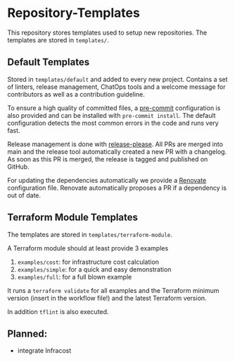 # Repository-Templates

This repository stores templates used to setup new repositories. The templates are stored in `templates/`.

## Default Templates

Stored in `templates/default` and added to every new project. Contains a set of linters, release management, ChatOps
tools and a welcome message for contributors as well as a contribution guideline.

To ensure a high quality of committed files, a [pre-commit](https://pre-commit.com/) configuration is also provided and
can be installed with `pre-commit install`. The default configuration detects the most common errors in the code and
runs very fast.

Release management is done with [release-please](https://github.com/googleapis/release-please). All PRs are merged into
main and the release tool automatically created a new PR with a changelog. As soon as this PR is merged, the release
is tagged and published on GitHub.

For updating the dependencies automatically we provide a [Renovate](https://docs.renovatebot.com/) configuration file.
Renovate automatically proposes a PR if a dependency is out of date.

## Terraform Module Templates

The templates are stored in `templates/terraform-module`.

A Terraform module should at least provide 3 examples

1. `examples/cost`: for infrastructure cost calculation
2. `examples/simple`: for a quick and easy demonstration
3. `examples/full`: for a full blown example

It runs a `terraform validate` for all examples and the Terraform minimum version (insert in the workflow file!)
and the latest Terraform version.

In addition `tflint` is also executed.

## Planned:

- integrate Infracost
